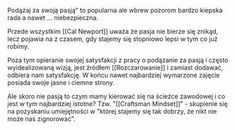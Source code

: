 Podążaj za swoją pasją" to popularna ale wbrew pozorom bardzo kiepska rada a nawet ... niebezpieczna. 

Przede wszystkim [[Cal Newport]] uważa że pasja nie bierze się znikąd, lecz pojawia na z czasem, gdy stajemy się stopniowo lepsi w tym co już robimy.

Poza tym opieranie swojej satysfakcji z pracy o podążanie za pasją i często wyidealizowaną wizją, jest źródłem [[Rozczarowanie]] i zamiast dodawać, odbiera nam satysfakcję. W końcu nawet najbardziej wymarzone zajęcie posiada swoje jasne i ciemne strony.

Ale skoro nie pasją to czym mamy kierować się na ścieżce zawodowej i co jest w tym najbardziej istotne? Tzw. "[[Craftsman Mindset]]" - skupienie się na pozyskaniu umiejętności w "której stajemy się tak dobrzy, że nikt nie może nas zignorować".
